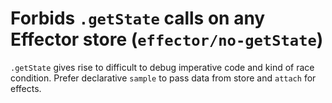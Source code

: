 # Forbids `.getState` calls on any Effector store (`effector/no-getState`)

`.getState` gives rise to difficult to debug imperative code and kind of race condition. Prefer declarative `sample` to pass data from store and `attach` for effects.
